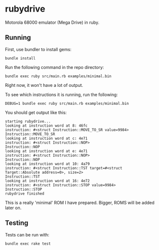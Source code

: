 # rubydrive

Motorola 68000 emulator (Mega Drive) in ruby.

## Running

First, use bundler to install gems:
```
bundle install
```


Run the following command in the repo directory:
```
bundle exec ruby src/main.rb examples/minimal.bin
```

Right now, it won't have a lot of output.

To see which instructions it is running, run the following:
```
DEBUG=1 bundle exec ruby src/main.rb examples/minimal.bin
```

You should get output like this:
```
starting rubydrive...
looking at instruction word at 8: 46fc
instruction: #<struct Instruction::MOVE_TO_SR value=9984>
Instruction::MOVE_TO_SR
looking at instruction word at c: 4e71
instruction: #<struct Instruction::NOP>
Instruction::NOP
looking at instruction word at e: 4e71
instruction: #<struct Instruction::NOP>
Instruction::NOP
looking at instruction word at 10: 4a79
instruction: #<struct Instruction::TST target=#<struct Target::Absolute address=0>, size=2>
Instruction::TST
looking at instruction word at 16: 4e72
instruction: #<struct Instruction::STOP value=9984>
Instruction::STOP
rubydrive finished
```

This is a really 'minimal' ROM I have prepared. Bigger, ROMS will be added later on.

## Testing

Tests can be run with:
```
bundle exec rake test
```


